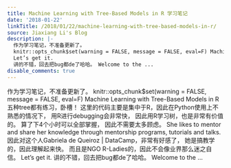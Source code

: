 ```yaml
---
title: Machine Learning with Tree-Based Models in R 学习笔记
date: '2018-01-22'
linkTitle: /2018/01/22/machine-learning-with-tree-based-models-in-r/
source: Jiaxiang Li's Blog
description: |-
  作为学习笔记，不准备更新了。
  knitr::opts_chunk$set(warning = FALSE, message = FALSE, eval=F) Machine Learning with Tree-Based Models in R 五种tree都有练习，卧槽！ 这里的代码主要是集中于R，因此在Python使用上不熟悉的情况下， 用R进行debugging会非常快， 因此用R学习树，也是非常有价值的。 算了下4个小时可以全部掌握， 因此不需要太多顾虑。 She likes to mentor and share her knowledge through mentorship programs, tutorials and talks. 因此对这个人Gabriela de Queiroz | DataCamp，非常有好感了， 她是搞教学的，因此理解起来快。 而且是NGO R-Ladies的，因此不会像业界那么迷之自信。
  Let’s get it.
  讲的不错，回去把bug都de了哈哈。 Welcome to the ...
disable_comments: true
---
```

作为学习笔记，不准备更新了。
knitr::opts_chunk$set(warning = FALSE, message = FALSE, eval=F) Machine Learning with Tree-Based Models in R 五种tree都有练习，卧槽！ 这里的代码主要是集中于R，因此在Python使用上不熟悉的情况下， 用R进行debugging会非常快， 因此用R学习树，也是非常有价值的。 算了下4个小时可以全部掌握， 因此不需要太多顾虑。 She likes to mentor and share her knowledge through mentorship programs, tutorials and talks. 因此对这个人Gabriela de Queiroz | DataCamp，非常有好感了， 她是搞教学的，因此理解起来快。 而且是NGO R-Ladies的，因此不会像业界那么迷之自信。
Let’s get it.
讲的不错，回去把bug都de了哈哈。 Welcome to the ...